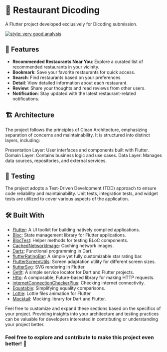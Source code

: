 # 🍔 Restaurant Dicoding

A Flutter project developed exclusively for Dicoding submission.

[![style: very good analysis](https://img.shields.io/badge/style-very_good_analysis-B22C89.svg)](https://pub.dev/packages/very_good_analysis)

## 🎉 Features

- **Recommended Restaurants Near You**: Explore a curated list of recommended restaurants in your vicinity.
- **Bookmark**: Save your favorite restaurants for quick access.
- **Search**: Find restaurants based on your preferences.
- **Detail**: View detailed information about each restaurant.
- **Review**: Share your thoughts and read reviews from other users.
- **Notification**: Stay updated with the latest restaurant-related notifications.

##  🏗️ Architecture

The project follows the principles of Clean Architecture, emphasizing separation of concerns and maintainability. It is structured into distinct layers, including:

Presentation Layer: User interfaces and components built with Flutter.
Domain Layer: Contains business logic and use cases.
Data Layer: Manages data sources, repositories, and external services.

##  🧪 Testing

The project adopts a Test-Driven Development (TDD) approach to ensure code reliability and maintainability. Unit tests, integration tests, and widget tests are utilized to cover various aspects of the application.

## 🛠️ Built With

- [Flutter](https://flutter.dev/): A UI toolkit for building natively compiled applications.
- [Bloc](https://pub.dev/packages/flutter_bloc): State management library for Flutter applications.
- [BlocTest](https://pub.dev/packages/bloc_test): Helper methods for testing BLoC components.
- [CachedNetworkImage](https://pub.dev/packages/cached_network_image): Caching network images.
- [Dartz](https://pub.dev/packages/dartz): Functional programming in Dart.
- [flutterRatingBar](https://pub.dev/packages/flutter_rating_bar): A simple yet fully customizable star rating bar.
- [FlutterScreenUtils](https://pub.dev/packages/flutter_screenutil): Screen adaptation utility for different screen sizes.
- [flutterSvg](https://pub.dev/packages/flutter_svg): SVG rendering in Flutter.
- [GetIt](https://pub.dev/packages/get_it): A simple service locator for Dart and Flutter projects.
- [Http](https://pub.dev/packages/http): A composable, Future-based library for making HTTP requests.
- [internetConnectionCheckerPlus](https://pub.dev/packages/internet_connection_checker_plus): Checking internet connectivity.
- [Equatable](https://pub.dev/packages/equatable): Simplifying equality comparisons.
- [Lottie](https://pub.dev/packages/lottie): Lottie files animation for Flutter.
- [Mocktail](https://pub.dev/packages/mocktail): Mocking library for Dart and Flutter.

Feel free to customize and expand these sections based on the specifics of your project. Providing insights into your architecture and testing practices can be valuable for developers interested in contributing or understanding your project better.

### Feel free to explore and contribute to make this project even better! 🚀
